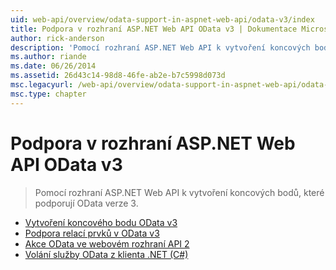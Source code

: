```yaml
---
uid: web-api/overview/odata-support-in-aspnet-web-api/odata-v3/index
title: Podpora v rozhraní ASP.NET Web API OData v3 | Dokumentace Microsoftu
author: rick-anderson
description: 'Pomocí rozhraní ASP.NET Web API k vytvoření koncových bodů, které podporují OData verze 3.'
ms.author: riande
ms.date: 06/26/2014
ms.assetid: 26d43c14-98d8-46fe-ab2e-b7c5998d073d
msc.legacyurl: /web-api/overview/odata-support-in-aspnet-web-api/odata-v3
msc.type: chapter
---
```

<a name="supporting-odata-v3-in-aspnet-web-api"></a>Podpora v rozhraní ASP.NET Web API OData v3
====================
> Pomocí rozhraní ASP.NET Web API k vytvoření koncových bodů, které podporují OData verze 3.


- [Vytvoření koncového bodu OData v3](creating-an-odata-endpoint.md)
- [Podpora relací prvků v OData v3](working-with-entity-relations.md)
- [Akce OData ve webovém rozhraní API 2](odata-actions.md)
- [Volání služby OData z klienta .NET (C#)](calling-an-odata-service-from-a-net-client.md)
